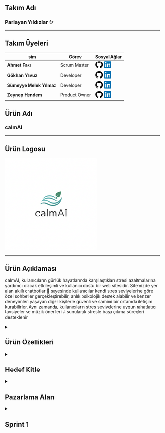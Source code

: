 ## Takım Adı

### Parlayan Yıldızlar ✨

-----


## Takım Üyeleri

| İsim                     | Görevi         | Sosyal Ağlar                                                                                                                                   |
|--------------------------|----------------|------------------------------------------------------------------------------------------------------------------------------------------------|
| **Ahmet Fakı**           | Scrum Master   | <a href="https://github.com/ahmet-faki"><img src="assets/github.png" alt="GitHub" width="24"/></a> <a href="https://www.linkedin.com/in/ahmetfaki/"><img src="assets/LinkedIn_logo_initials.png" alt="LinkedIn" width="24"/></a>  |
| **Gökhan Yavuz**         | Developer      | <a href="https://github.com/GokhanYavuzz"><img src="assets/github.png" alt="GitHub" width="24"/></a> <a href="https://www.linkedin.com/in/g%C3%B6khan-yavuz-835836280/"><img src="assets/LinkedIn_logo_initials.png" alt="LinkedIn" width="24"/></a>  |
| **Sümeyye Melek Yılmaz** | Developer      | <a href="https://github.com/sumeyyemelekyilmaz"><img src="assets/github.png" alt="GitHub" width="24"/></a> <a href="https://www.linkedin.com/in/smelekyilmaz/"><img src="assets/LinkedIn_logo_initials.png" alt="LinkedIn" width="24"/></a>  |
| **Zeynep Hendem**        | Product Owner  | <a href="https://github.com/zeynephendem"><img src="assets/github.png" alt="GitHub" width="24"/></a> <a href="https://www.linkedin.com/in/zeynephendem"><img src="assets/LinkedIn_logo_initials.png" alt="LinkedIn" width="24"/></a>  |

## Ürün Adı

### calmAI 

-----

## Ürün Logosu

<p align="left">
  <img src="assets/Gemini_Generated_Image_5qxzf95qxzf95qxz.png" alt="Takım Logosu" width="300" />
</p>

-----

## Ürün Açıklaması

calmAI, kullanıcıların günlük hayatlarında karşılaştıkları stresi azaltmalarına yardımcı olacak etkileşimli ve kullanıcı dostu bir web sitesidir. Sitemizde yer alan akıllı chatbotlar 🤖 sayesinde kullanıcılar kendi stres seviyelerine göre özel sohbetler gerçekleştirebilir, anlık psikolojik destek alabilir ve benzer deneyimleri yaşayan diğer kişilerle güvenli ve samimi bir ortamda iletişim kurabilirler. Aynı zamanda, kullanıcıların stres seviyelerine uygun rahatlatıcı tavsiyeler ve müzik önerileri 🎶 sunularak stresle başa çıkma süreçleri desteklenir.

<details>
  <summary><h2>Ürün Özellikleri</h2></summary>

  - **Kişiselleştirilmiş Chatbot Sohbetleri:** Kullanıcılar, girişte yaptıkları kısa bir stres seviyesi değerlendirmesi sonrasında kendilerine en uygun sohbet botuyla eşleştirilir. Chatbotlar kullanıcının duygu durumuna duyarlı şekilde yapılandırılmış, motive edici, empatik ve yönlendirici yanıtlarla kullanıcıya eşlik eder. Sohbetler, bilgilendirici içerikler ve gevşeme tekniklerine dair önerilerle desteklenir. 💬

  - **Topluluk Sohbet Alanı:** Platform, kullanıcıların birbirleriyle anonim olarak sohbet edebilecekleri ve deneyimlerini paylaşabilecekleri bir topluluk alanı sunar. Bu bölümde kullanıcılar yalnız olmadıklarını hisseder, duygusal destek bulur ve başkalarının baş etme stratejilerinden ilham alabilir. 🤝

  - **Özelleştirilmiş Tavsiyeler:** Kullanıcının stres seviyesi ve kişisel ilgi alanlarına göre sistem tarafından dinamik olarak sunulan içerikler, hem zihinsel hem de duygusal rahatlamayı destekleyecek şekilde çeşitlendirilmiştir. Bu kapsamda, anlık rahatlama sağlamaya yönelik yönlendirmeli nefes alma uygulamaları ve basit gevşeme yöntemleri içeren **nefes egzersizleri** 🌬️ sunulmaktadır. Kullanıcının içinde bulunduğu ruh hâline uygun olarak seçilen motive edici veya sakinleştirici içerikler arasında rahatlatıcı kısa yazılar ve alıntılar yer alır. Duygu durumunu dengelemeye yardımcı olacak şekilde hazırlanmış **müzik listeleri** 🎧 ise lofi, doğa sesleri, klasik müzik, ambient ve soft pop gibi çeşitli kategorilerden oluşmaktadır. Ayrıca, kullanıcıların günlük yaşamlarında stres düzeylerini düzenli olarak azaltmalarını hedefleyen küçük ama etkili **alışkanlık önerileri** 🌱 de platformda yer almaktadır. Bu öneriler arasında gün sonunda yürüyüş yapmak, dijital molalar vermek veya günlük tutmak gibi basit ama faydalı uygulamalar bulunmaktadır.

  - **Gizlilik ve Güvenlik:** Kullanıcıların kişisel bilgileri toplanmaz. Sohbetler anonim olarak gerçekleştirilir ve tüm veri akışı kullanıcı gizliliğini koruyacak şekilde şifrelenir. Platform, güvenli bir deneyim sunmak üzere tasarlanmıştır. 🔒

  - **Açık Kaynak Geliştirme:** calmAI, açık kaynaklı bir projedir. Yazılım geliştiriciler, tasarımcılar ve psikolojiye ilgi duyan katkıcılar, projeye GitHub üzerinden katkıda bulunabilir. Platformun sürdürülebilirliği ve gelişimi, topluluk desteğiyle ilerlemektedir. 🚀

</details>


<details>
<summary><h2>Hedef Kitle</h2></summary>

<p>calmAI, özellikle stresle baş etmede desteğe ihtiyaç duyan bireyleri hedeflemektedir. Yoğun iş temposuna sahip çalışanlar , sınav stresi yaşayan öğrenciler , günlük yaşamın baskılarıyla mücadele eden gençler ve yetişkinler 🧑‍🤝‍🧑, dijital yollarla duygusal rahatlama arayan herkes bu platformdan faydalanabilir. Teknolojiye aşina olan kullanıcıların yanı sıra sade ve sezgisel tasarımı sayesinde dijital deneyimi sınırlı olan bireyler için de erişilebilir bir yapı sunar. Kullanıcıların anonim olarak güvenli bir ortamda destek bulabilecekleri bu platform, herkesin kendi stres düzeyine uygun çözümlerle buluşmasını amaçlar. 🎯</p>

</details>

<details>
<summary><h2>Pazarlama Alanı</h2></summary>
  
calmAI, modern yaşamın getirdiği stres, kaygı ve duygusal yoğunluklarla başa çıkmak isteyen bireyler için geliştirilen yapay zekâ destekli bir dijital destektir. Kullanıcıların ruh hâline duyarlı chatbotlarla kişiselleştirilmiş sohbetler gerçekleştirmesini sağlayan platform, aynı zamanda stres seviyelerine uygun müzik önerileri 🎶, motive edici içerikler ve anonim topluluk sohbet alanlarıyla duygusal rahatlama sunar. calmAI, sınav kaygısı yaşayan öğrencilerden iş hayatında tükenmişlik hisseden profesyonellere kadar geniş bir kitleye hitap eder. Sade ve kullanıcı dostu arayüzüyle dijital deneyimi sınırlı olan kullanıcılar için bile erişilebilir bir yapı sunan calmAI, “Kendini bugün nasıl hissediyorsun? 🤔” sorusuyla başlayan yolculukta kullanıcıya güvenli ve samimi bir alan açar. Sosyal medya , üniversite toplulukları , influencer iş birlikleri ve SEO odaklı blog içerikleriyle tanıtımı yapılması planlanan platform, zihinsel ve duygusal sağlığı dijital dünyada desteklemeyi hedefler. 🧠
</details>

<details>
  <summary><h2>Sprint 1</h2></summary>
  

### ✅ Sprint Review

  * Ekip ilk kez bir araya gelerek tanışma süreci gerçekleştirdi. Her üye kendi yetkinliklerini ve ilgi alanlarını paylaşarak ekip içi uyum sağlandı. 👋
  * CalmAI proje fikri beyin fırtınası sürecinde önerildi ve tüm ekip üyeleri tarafından olumlu bulunarak seçildi. 💡
  * Takım rolleri belirlendi:
      * **Ahmet Fakı**: Scrum Master 👨‍💻
      * **Zeynep Hendem**: Product Owner 🤝
      * **Sümeyye Melek Yılmaz**: Developer 👩‍💻
      * **Gökhan Yavuz**: Developer 🧑‍💻
  * Proje iletişim düzeni ve görev takibi için kullanılan araçlar kararlaştırıldı (WhatsApp 💬, GitHub 🐙, Miro 📊).
  * Kullanıcı senaryoları ve temel işlevler belirlendi. 
  * Teknoloji yığını netleştirildi:
      * Python, FastAPI, Jinja2, SQLite, Gemini API
  * GitHub repository açıldı ve ilk toplantı notlarıyla birlikte ekran görüntüleri kaydedildi. 

### 🔄 Sprint Retrospective

  * Ekip içerisinde görev dağılımı yapıldı. 

  * Kodlama öncesi ihtiyaç analizleri tamamlandı. 🔍

  * Görev takibi ve sprint yönetimi için Miro üzerinden dijital scrum panosu oluşturulmasına karar verildi. 

  * Sade, erişilebilir ve yapay zekâ destekli bir sistem hedefi benimsendi. 🌟

  * Haftalık değerlendirme toplantıları yapılmasına karar verildi. 🗓

    ### Teknoloji Yığını

      - **Python**: Proje geliştirme dili olarak belirlendi ve backend yapısı için temel programlama dili olarak kullanılacak. 
      - **FastAPI**: Backend geliştirme sürecinde kullanılmak üzere seçildi. ⚡
      - **Jinja2 + HTML**: Temel arayüz tasarımları için kullanılacak. 
      - **SQLite**: Basit ve yerel veritabanı çözümü olarak projeye entegre edilecek. 🗄
      - **Gemini API**: Yapay zekâ destekli chatbot sistemi için kullanılacak. ✨
      - **Git & GitHub**: Sürüm kontrolü ve iş birliği için kullanılıyor. 
      - **Miro**: Görev dağılımı ve sprint planlaması için proje yönetim aracı olarak kullanılıyor. 
      - **Vercel / Docker**: Deployment süreci için planlandı. 



-----

## Kullanıcı Senaryosu

> “Kendini bugün nasıl hissediyorsun? 🤔” sorusuyla kullanıcıya yaklaşan sistem, ruh hâlini analiz ederek yapay zekâ destekli empatik yanıtlar sunar. Geçmiş sohbetler veritabanında tutulur ve sistem, kullanıcıyla kurduğu geçmiş diyaloğu hatırlayabilir. 🧠💬
